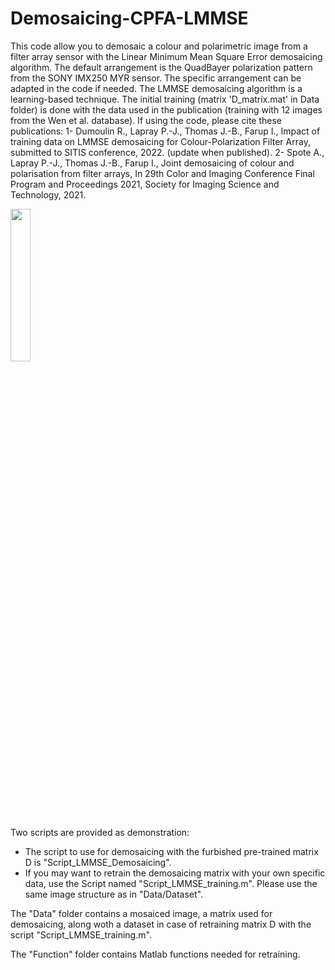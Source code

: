 # Demosaicing-CPFA-LMMSE
This code allow you to demosaic a colour and polarimetric image from a filter array sensor with the Linear Minimum Mean Square Error demosaicing algorithm. The default arrangement is the QuadBayer polarization pattern from the SONY IMX250 MYR sensor. The specific arrangement can be adapted in the code if needed.
The LMMSE demosaicing algorithm is a learning-based technique. The initial training (matrix 'D_matrix.mat' in Data folder) is done with the data used in the publication (training with 12 images from the Wen et al. database). If using the code, please cite these publications:
  1- Dumoulin R., Lapray P.-J., Thomas J.-B., Farup I., Impact of training data on LMMSE demosaicing for Colour-Polarization Filter Array, submitted to SITIS conference, 2022. (update when published).
  2- Spote A., Lapray P.-J., Thomas J.-B., Farup I., Joint demosaicing of colour and polarisation from filter arrays, In 29th Color and Imaging Conference Final Program and Proceedings 2021, Society for Imaging Science and Technology, 2021.

<img src="https://user-images.githubusercontent.com/10449075/187774705-afb79148-763f-4ad9-8a7b-b14b20292b44.png" width=25%>

Two scripts are provided as demonstration:
   - The script to use for demosaicing with the furbished pre-trained matrix D is "Script_LMMSE_Demosaicing".
   - If you may want to retrain the demosaicing matrix with your own specific data, use the Script named "Script_LMMSE_training.m". Please use the same image structure as in "Data/Dataset".

The "Data" folder contains a mosaiced image, a matrix used for demosaicing, along woth a dataset in case of retraining matrix D with the script "Script_LMMSE_training.m".

The "Function" folder contains Matlab functions needed for retraining.
